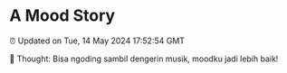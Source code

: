 # A Mood Story

⏰ Updated on Tue, 14 May 2024 17:52:54 GMT

💭 Thought: Bisa ngoding sambil dengerin musik, moodku jadi lebih baik!

